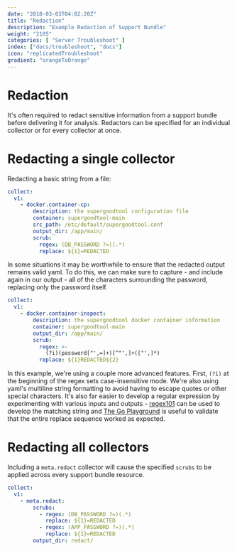 ```yaml
---
date: "2018-03-03T04:02:20Z"
title: "Redaction"
description: "Example Redaction of Support Bundle"
weight: "2105"
categories: [ "Server Troubleshoot" ]
index: ["docs/troubleshoot", "docs"]
icon: "replicatedTroubleshoot"
gradient: "orangeToOrange"
---
```


# Redaction

It's often required to redact sensitive information from a support bundle before delivering it for analysis.
Redactors can be specified for an individual collector or for every collector at once.

# Redacting a single collector

Redacting a basic string from a file:

```yaml
collect:
  v1:
    - docker.container-cp:
        description: the supergoodtool configuration file
        container: supergoodtool-main
        src_path: /etc/default/supergoodtool.conf
        output_dir: /app/main/
        scrub:
          regex: (DB_PASSWORD ?=)(.*)
          replace: ${1}=REDACTED
```

In some situations it may be worthwhile to ensure that the redacted output remains valid yaml.
To do this, we can make sure to capture - and include again in our output - all of the characters surrounding the password, replacing only the password itself.

```yaml
collect:
  v1:
    - docker.container-inspect:
        description: the supergoodtool docker container information
        container: supergoodtool-main
        output_dir: /app/main/
        scrub:
          regex: >-
            (?i)(password["',=]+)[^"',]+(["',]*)
          replace: ${1}REDACTED${2}
```

In this example, we're using a couple more advanced features.
First, `(?i)` at the beginning of the regex sets case-insensitive mode.
We're also using yaml's multiline string formatting to avoid having to escape quotes or other special characters.
It's also far easier to develop a regular expression by experimenting with various inputs and outputs - [regex101](https://regex101.com/r/uu7Jkz/1) can be used to develop the matching string and [The Go Playground](https://play.golang.org/p/vB8XfahaXDj) is useful to validate that the entire replace sequence worked as expected.


# Redacting all collectors

Including a `meta.redact` collector will cause the specified `scrubs` to be applied across every support bundle resource.

```yaml
collect:
  v1:
    - meta.redact:
        scrubs:
          - regex: (DB_PASSWORD ?=)(.*)
            replace: ${1}=REDACTED
          - regex: (APP_PASSWORD ?=)(.*)
            replace: ${1}=REDACTED
        output_dir: redact/
```
